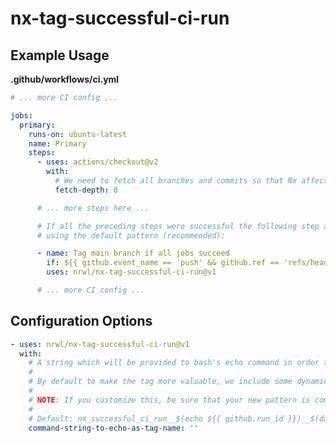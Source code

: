 # nx-tag-successful-ci-run

## Example Usage

**.github/workflows/ci.yml**

<!-- start example-usage -->
```yaml
# ... more CI config ...

jobs:
  primary:
    runs-on: ubuntu-latest
    name: Primary
    steps:
      - uses: actions/checkout@v2
        with:
          # We need to fetch all branches and commits so that Nx affected has a base to compare against.
          fetch-depth: 0

      # ... more steps here ...

      # If all the preceding steps were successful the following step and action will run and tag the repo
      # using the default pattern (recommended):

      - name: Tag main branch if all jobs succeed
        if: ${{ github.event_name == 'push' && github.ref == 'refs/heads/main' }} # If you use name other than "main" for your main branch, such as master, be sure to update this
        uses: nrwl/nx-tag-successful-ci-run@v1

      # ... more CI config ...

```
<!-- end example-usage -->

## Configuration Options

<!-- start configuration-options -->
```yaml
- uses: nrwl/nx-tag-successful-ci-run@v1
  with:
    # A string which will be provided to bash's echo command in order to form the final tag name.
    #
    # By default to make the tag more valuable, we include some dynamic data about the run such as the Github Run ID and datetime.
    # 
    # NOTE: If you customize this, be sure that your new pattern is compatible with the complementary `nrwl/nx-set-shas` action.
    #
    # Default: nx_successful_ci_run__$(echo ${{ github.run_id }})__$(date +"%Y-%m-%d-%H%M")-UTC
    command-string-to-echo-as-tag-name: ''
```
<!-- end configuration-options -->